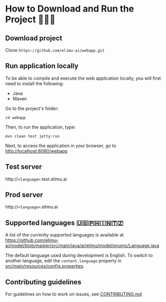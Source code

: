# How to Download and Run the Project 👩🏽‍💻

## Download project

Clone `https://github.com/elimu-ai/webapp.git`

## Run application locally

To be able to compile and execute the web application locally, you will first need to install the following:
* Java
* Maven

Go to the project's folder:

    cd webapp

Then, to run the application, type:
    
    mvn clean test jetty:run

Next, to access the application in your browser, go to [http://localhost:8080/webapp](http://localhost:8080/webapp)

## Test server

http://`<language>`.test.elimu.ai


## Prod server

http://`<language>`.elimu.ai


## Supported languages 🇺🇸🇵🇭🇮🇳🇹🇿

A list of the currently supported languages is available at https://github.com/elimu-ai/model/blob/master/src/main/java/ai/elimu/model/enums/Language.java

The default language used during development is English. To switch to another language, edit the `content.language` property in [src/main/resources/config.properties](src/main/resources/config.properties).

## Contributing guidelines

For guidelines on how to work on issues, see [CONTRIBUTING.md](CONTRIBUTING.md)
